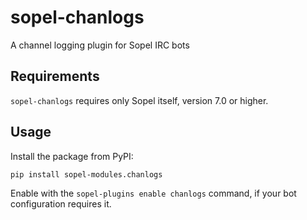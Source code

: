 # sopel-chanlogs
A channel logging plugin for Sopel IRC bots

## Requirements

`sopel-chanlogs` requires only Sopel itself, version 7.0 or higher.

## Usage

Install the package from PyPI:

    pip install sopel-modules.chanlogs

Enable with the `sopel-plugins enable chanlogs` command, if your bot
configuration requires it.
